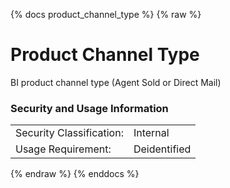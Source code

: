 {% docs product_channel_type %}
{% raw %}

<a name="product_channel_type"></a>
# Product Channel Type

BI product channel type (Agent Sold or Direct Mail)

### Security and Usage Information
|     |     |
| --- | --- |
| Security Classification: | Internal |
| Usage Requirement:       | Deidentified |

{% endraw %}
{% enddocs %}